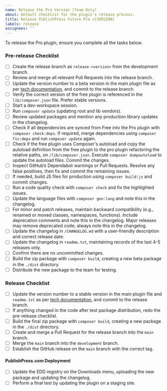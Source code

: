```yaml
---
name: Release the Pro Version (Team Only)
about: Default checklist for the plugin's release process.
title: Release PublishPress Future Pro v[VERSION]
labels: release
assignees: ''
---
```


To release the Pro plugin, ensure you complete all the tasks below.

### Pre-release Checklist

- [ ] Create the release branch as `release-<version>` from the development branch.
- [ ] Review and merge all relevant Pull Requests into the release branch.
- [ ] Update the version number to a beta version in the main plugin file as per [tech documentation](https://rambleventures.slab.com/posts/version-numbers-58nmrk4b), and commit to the release branch.
- [ ] Verify the correct version of the free plugin is referenced in the `lib/composer.json` file. Prefer stable versions.
- [ ] Start a dev-workspace session.
- [ ] Run `composer update` (updating root and lib vendors).
- [ ] Review updated packages and mention any production library updates in the changelog.
- [ ] Check if all dependencies are synced from Free into the Pro plugin with `composer check:deps`. If required, merge dependencies using `composer fix:deps` and run `composer update` again.
- [ ] Check if the free plugin uses Composer's autoload and copy the autoload definition from the free plugin to the pro plugin refactoring the relative paths, on `/lib/composer.json`. Execute `composer dumpautoload` to update the autoload files. Commit the changes.
- [ ] Inspect GitHub’s Dependabot warnings or Pull Requests. Resolve any false positives, then fix and commit the remaining issues.
- [ ] If needed, build JS files for production using `composer build:js` and commit changes.
- [ ] Run a code quality check with `composer check` and fix the highlighted issues.
- [ ] Update the language files with `composer gen:lang` and note this in the changelog.
- [ ] For minor and patch releases, maintain backward compatibility (e.g., renamed or moved classes, namespaces, functions). Include deprecation comments and note this in the changelog. Major releases may remove deprecated code; always note this in the changelog.
- [ ] Update the changelog in `/CHANGELOG.md` with a user-friendly description and correct release date.
- [ ] Update the changelog in `readme.txt`, maintaining records of the last 4-5 releases only.
- [ ] Confirm there are no uncommitted changes.
- [ ] Build the zip package with `composer build`, creating a new beta package in the `./dist` directory.
- [ ] Distribute the new package to the team for testing.

### Release Checklist

- [ ] Update the version number to a stable version in the main plugin file and `readme.txt` as per [tech documentation](https://rambleventures.slab.com/posts/version-numbers-58nmrk4b), and commit to the release branch.
- [ ] If anything changed in the code after test package distribution, redo the pre-release checklist.
- [ ] Build the final zip package with `composer build`, creating a new package in the `./dist` directory.
- [ ] Create and merge a Pull Request for the release branch into the `main` branch.
- [ ] Merge the `main` branch into the `development` branch.
- [ ] Establish the GitHub release on the `main` branch with the correct tag.

#### PublishPress.com Deployment

- [ ] Update the EDD registry on the Downloads menu, uploading the new package and updating the changelog.
- [ ] Perform a final test by updating the plugin on a staging site.
